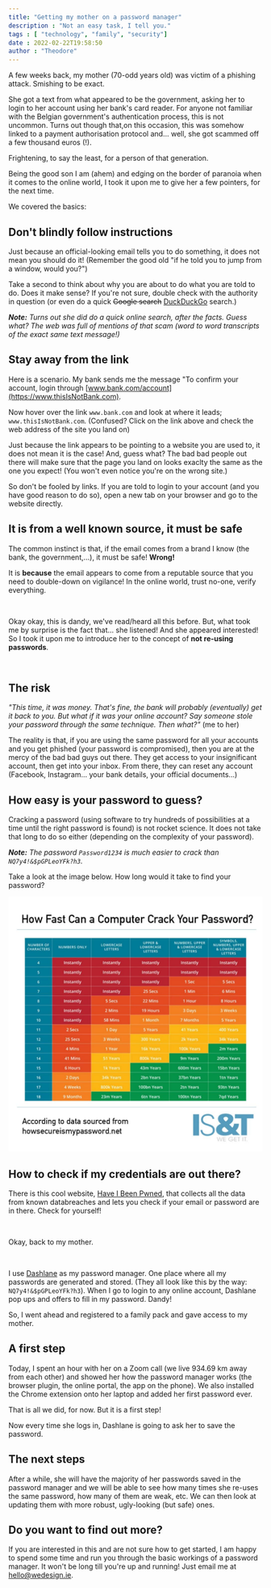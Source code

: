 ```yaml
---
title: "Getting my mother on a password manager" 
description : "Not an easy task, I tell you." 
tags : [ "technology", "family", "security"]
date : 2022-02-22T19:58:50
author : "Theodore" 
---
```


A few weeks back, my mother (70-odd years old) was victim of a phishing attack. Smishing to be exact. 

She got a text from what appeared to be the government, asking her to login to her account using her bank's card reader. For anyone not familiar with the Belgian government's authentication process, this is not uncommon. Turns out though that,on this occasion, this was somehow linked to a payment authorisation protocol and... well, she got scammed off a few thousand euros (!). 

Frightening, to say the least, for a person of that generation.

Being the good son I am (ahem) and edging on the border of paranoia when it comes to the online world, I took it upon me to give her a few pointers, for the next time. 

We covered the basics: 

## Don't blindly follow instructions
Just because an official-looking email tells you to do something, it does not mean you should do it! (Remember the good old "if he told you to jump from a window, would you?")

Take a second to think about why you are about to do what you are told to do. Does it make sense? If you're not sure, double check with the authority in question (or even do a quick ~~Google search~~ [DuckDuckGo](https://www.duckduckgo.com) search.)

***Note:**
Turns out she did do a quick online search, after the facts. Guess what? The web was full of mentions of that scam (word to word transcripts of the exact same text message!)*

## Stay away from the link

Here is a scenario. My bank sends me the message "To confirm your account, login through [www.bank.com/account](https://www.thisIsNotBank.com).

Now hover over the link `www.bank.com` and look at where it leads; `www.thisIsNotBank.com`. (Confused? Click on the link above and check the web address of the site you land on)

Just because the link appears to be pointing to a website you are used to, it does not mean it is the case! And, guess what? The bad bad people out there will make sure that the page you land on looks exaclty the same as the one you expect! (You won't even notice you're on the wrong site.)

So don't be fooled by links. If you are told to login to your account (and you have good reason to do so), open a new tab on your browser and go to the website directly.

## It is from a well known source, it must be safe

The common instinct is that, if the email comes from a brand I know (the bank, the government,...), it must be safe! **Wrong!** 

It is **because** the email appears to come from a reputable source that you need to double-down on vigilance! In the online world, trust no-one, verify everything.

&nbsp;


Okay okay, this is dandy, we've read/heard all this before. But, what took me by surprise is the fact that... she listened! And she appeared interested! So I took it upon me to introduce her to the concept of **not re-using passwords**.

&nbsp;

## The risk

*"This time, it was money. That's fine, the bank will probably (eventually) get it back to you. But what if it was your online account? Say someone stole your password through the same technique. Then what?"* (me to her)

The reality is that, if you are using the same password for all your accounts and you get phished (your password is compromised), then you are at the mercy of the bad bad guys out there. They get access to your insignificant account, then get into your inbox. From there, they can reset any account (Facebook, Instagram... your bank details, your official documents...)

## How easy is your password to guess?

Cracking a password (using software to try hundreds of possibilities at a time until the right password is found) is not rocket science. It does not take that long to do so either (depending on the complexity of your password).

***Note:** The password `Password1234` is much easier to crack than `NQ7y4!&$pGPLeoYFk?h3`.*

Take a look at the image below. How long would it take to find your password?

![password](/img/blog-posts/how-safe-pwd.jpg)

## How to check if my credentials are out there?

There is this cool website, [Have I Been Pwned](https://haveibeenpwned.com/), that collects all the data from known databreaches and lets you check if your email or password are in there. Check for yourself!

&nbsp;

Okay, back to my mother. 

&nbsp; 

I use [Dashlane](http://www.dashlane.com) as my password manager. One place where all my passwords are generated and stored. (They all look like this by the way: `NQ7y4!&$pGPLeoYFk?h3`). When I go to login to any online account, Dashlane pop ups and offers to fill in my password. Dandy!

So, I went ahead and registered to a family pack and gave access to my mother.

## A first step

Today, I spent an hour with her on a Zoom call (we live 934.69 km away from each other) and showed her how the password manager works (the browser plugin, the online portal, the app on the phone). We also installed the Chrome extension onto her laptop and added her first password ever. 

That is all we did, for now. But it is a first step! 

Now every time she logs in, Dashlane is going to ask her to save the password. 

## The next steps

After a while, she will have the majority of her passwords saved in the password manager and we will be able to see how many times she re-uses the same password, how many of them are weak, etc. We can then look at updating them with more robust, ugly-looking (but safe) ones. 

## Do you want to find out more? 

If you are interested in this and are not sure how to get started, I am happy to spend some time and run you through the basic workings of a password manager. It won't be long till you're up and running! Just email me at hello@wedesign.ie.
